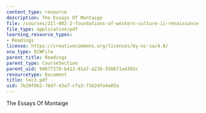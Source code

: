 ```yaml
---
content_type: resource
description: The Essays Of Montaige
file: /courses/21l-002-2-foundations-of-western-culture-ii-renaissance-to-modernity-spring-2003/7b29f86276d743a7cfa371624fa4a05a_lec3.pdf
file_type: application/pdf
learning_resource_types:
- Readings
license: https://creativecommons.org/licenses/by-nc-sa/4.0/
ocw_type: OCWFile
parent_title: Readings
parent_type: CourseSection
parent_uid: 9d677270-b413-81a7-a236-550671a4302c
resourcetype: Document
title: lec3.pdf
uid: 7b29f862-76d7-43a7-cfa3-71624fa4a05a
---
```

The Essays Of Montaige